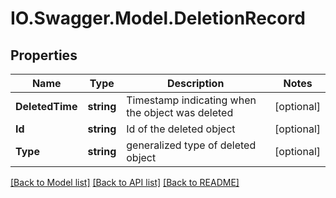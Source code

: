 # IO.Swagger.Model.DeletionRecord
## Properties

Name | Type | Description | Notes
------------ | ------------- | ------------- | -------------
**DeletedTime** | **string** | Timestamp indicating when the object was deleted | [optional] 
**Id** | **string** | Id of the deleted object | [optional] 
**Type** | **string** | generalized type of deleted object | [optional] 

[[Back to Model list]](../README.md#documentation-for-models) [[Back to API list]](../README.md#documentation-for-api-endpoints) [[Back to README]](../README.md)

